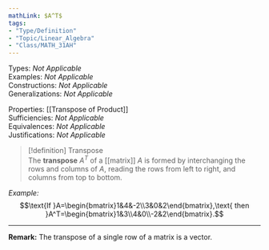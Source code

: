 ```yaml
---
mathLink: $A^T$  
tags:  
- "Type/Definition"  
- "Topic/Linear_Algebra"  
- "Class/MATH_31AH"  
---
```

Types: <i>Not Applicable</i>  
Examples: <i>Not Applicable</i>  
Constructions: <i>Not Applicable</i>  
Generalizations: <i>Not Applicable</i>  
  
Properties: [[Transpose of Product]]  
Sufficiencies: <i>Not Applicable</i>  
Equivalences: <i>Not Applicable</i>  
Justifications: <i>Not Applicable</i>  
  
> [!definition] Transpose  
> The **transpose** $A^T$ of a [[matrix]] $A$ is formed by interchanging the rows and columns of $A$, reading the rows from left to right, and columns from top to bottom.  
  
*Example:*  
$$\text{If }A=\begin{bmatrix}1&4&-2\\3&0&2\end{bmatrix},\text{ then }A^T=\begin{bmatrix}1&3\\4&0\\-2&2\end{bmatrix}.$$  
  
---
  
**Remark:** The transpose of a single row of a matrix is a vector.  
